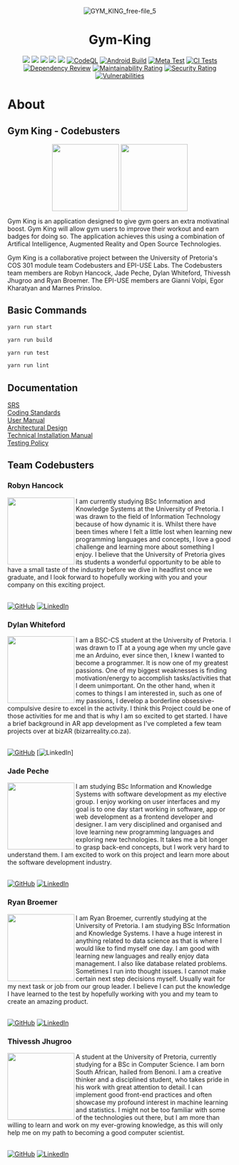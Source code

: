 <div id="top"></div>

<!-- PROJECT LOGO -->
<!-- Gym King -->
<div align="center"> 

![GYM_KING_free-file_5](https://user-images.githubusercontent.com/92938217/195381250-76466f42-204a-4704-a6f2-5e186014d7ac.png)


<!-- PROJECT SHIELDS -->
<div align="center">

# Gym-King
![](https://img.shields.io/github/issues/COS301-SE-2022/Gym-King?style=for-the-badge&cacheSeconds=300)
![](https://img.shields.io/github/issues-pr/COS301-SE-2022/Gym-King?style=for-the-badge&cacheSeconds=300)
![](https://img.shields.io/github/issues-pr-closed/COS301-SE-2022/Gym-King?style=for-the-badge&cacheSeconds=300)
![](https://img.shields.io/github/last-commit/COS301-SE-2022/Gym-King?style=for-the-badge&cacheSeconds=300)
![](https://img.shields.io/github/commit-activity/m/COS301-SE-2022/Gym-King?style=for-the-badge&cacheSeconds=300)
[![CodeQL](https://github.com/COS301-SE-2022/Gym-King/actions/workflows/codeql-analysis.yml/badge.svg)](https://github.com/COS301-SE-2022/Gym-King/actions/workflows/codeql-analysis.yml)
[![Android Build](https://github.com/COS301-SE-2022/Gym-King/actions/workflows/buildApk.yml/badge.svg)](https://github.com/COS301-SE-2022/Gym-King/actions/workflows/buildApk.yml)
[![Meta Test](https://github.com/COS301-SE-2022/Gym-King/actions/workflows/metatest.yml/badge.svg)](https://github.com/COS301-SE-2022/Gym-King/actions/workflows/metatest.yml)
[![CI Tests](https://github.com/COS301-SE-2022/Gym-King/actions/workflows/index.yml/badge.svg)](https://github.com/COS301-SE-2022/Gym-King/actions/workflows/index.yml)
[![Dependency Review](https://github.com/COS301-SE-2022/Gym-King/actions/workflows/dependency-review.yml/badge.svg)](https://github.com/COS301-SE-2022/Gym-King/actions/workflows/dependency-review.yml)
[![Maintainability Rating](https://sonarcloud.io/api/project_badges/measure?project=COS301-SE-2022_Gym-King&metric=sqale_rating)](https://sonarcloud.io/summary/new_code?id=COS301-SE-2022_Gym-King)
[![Security Rating](https://sonarcloud.io/api/project_badges/measure?project=COS301-SE-2022_Gym-King&metric=security_rating)](https://sonarcloud.io/summary/new_code?id=COS301-SE-2022_Gym-King)
[![Vulnerabilities](https://sonarcloud.io/api/project_badges/measure?project=COS301-SE-2022_Gym-King&metric=vulnerabilities)](https://sonarcloud.io/summary/new_code?id=COS301-SE-2022_Gym-King)

</div>
</div>

# About
## Gym King - Codebusters
<p align="center">
  <img src="https://user-images.githubusercontent.com/92938217/188442468-c3e5085f-6838-40b2-8187-0fad4300546d.jpg" align="center" height="150px" />
  <img src="https://user-images.githubusercontent.com/92938217/188444931-66ffa168-5839-411d-9907-0af707e60883.jpg" align="center" height="150px" />
</p>

Gym King is an application designed to give gym goers an extra motivatinal boost. Gym King will allow gym users to improve their workout and earn badges for doing so. The application achieves this using a combination of Artifical Intelligence, Augmented Reality and Open Source Technologies. 

Gym King is a collaborative project between the University of Pretoria's COS 301 module team Codebusters and EPI-USE Labs. The Codebusters team members are Robyn Hancock, Jade Peche, Dylan Whiteford, Thivessh Jhugroo and Ryan Broemer. The EPI-USE members are Gianni Volpi, Egor Kharatyan and Marnes Prinsloo. 

## Basic Commands
```sh
yarn run start
```
```sh
yarn run build
```
```sh
yarn run test
```
```sh
yarn run lint
```

## Documentation
[SRS](https://github.com/COS301-SE-2022/Gym-King/files/9673688/Gym-King.SRS.pdf) <br>
[Coding  Standards](https://github.com/COS301-SE-2022/Gym-King/files/9672720/Gym-King.Coding.Standards.pdf) <br>
[User Manual](https://github.com/COS301-SE-2022/Gym-King/files/9672734/Gym-King.User.Manual.pdf) <br>
[Architectural Design](https://github.com/COS301-SE-2022/Gym-King/files/9672739/Gym-King.Architecture.pdf) <br>
[Technical Installation Manual](https://github.com/COS301-SE-2022/Gym-King/files/9673815/Gym-King.Technical.Installation.pdf) <br>
[Testing Policy](https://github.com/COS301-SE-2022/Gym-King/files/9672748/Gym-King.Testing.Policy.pdf) <br>

<!-- Contributors -->
## Team Codebusters
### Robyn Hancock
<img src="https://user-images.githubusercontent.com/92938217/188443430-43a6bc07-e609-4e46-b7a1-9bf1411ad51c.jpg" align="left" height="150px"/>

I am currently studying BSc Information and Knowledge Systems at the University of Pretoria. I was drawn to the field of Information Technology because of how dynamic it is. Whilst there have been times where I felt a little lost when learning new programming languages and concepts, I love a good challenge and learning more about something I enjoy. 
I believe that the University of Pretoria gives its students a wonderful opportunity to be able to have a small taste of the industry before we dive in headfirst once we graduate, and I look forward to hopefully working with you and your company on this exciting project.<br> <br>
<div align="left">
  
  [![GitHub](https://img.shields.io/badge/GitHub-100000?style=for-the-badge&logoColor=white)](https://github.com/RobynHancock) 
  [![LinkedIn](https://img.shields.io/badge/LinkedIn-0077B5?style=for-the-badge&logoColor=white)](https://www.linkedin.com/in/robyn-c-hancock/)
</div>
   
### Dylan Whiteford
<img src="https://user-images.githubusercontent.com/92938217/188443279-128e61a0-14ef-4f59-b99d-e14d544a3f07.png" align="left" height="150px"/>

I am a BSC-CS student at the University of Pretoria. I was drawn to IT at a young age when my uncle gave me an Arduino, ever since then, I knew I wanted to become a programmer. It is now one of my greatest passions. One of my biggest weaknesses is finding motivation/energy to accomplish tasks/activities that I deem unimportant. On the other hand, when it comes to things I am interested in, such as one of my passions, I develop a borderline obsessive-compulsive desire to excel in the activity. I think this Project could be one of those activities for me and that is why I am so excited to get started. I have a brief background in AR app development as I've completed a few team projects over at bizAR (bizarreality.co.za). <br> <br>
<div align="left">
  
  [![GitHub](https://img.shields.io/badge/GitHub-100000?style=for-the-badge&logoColor=white)](https://github.com/DYL-WF) 
  [![LinkedIn](https://img.shields.io/badge/LinkedIn-0077B5?style=for-the-badge&logoColor=white)]
</div>

### Jade Peche
<img src="https://user-images.githubusercontent.com/92938217/188443305-c953c8af-8ec3-4957-8b92-f19a69c9af82.jpg" align="left" height="150px" />

I am studying BSc Information and Knowledge Systems with software development as my elective group. I enjoy working on user interfaces and my goal is to one day start working in software, app or web development as a frontend developer and designer. I am very disciplined and organised and love learning new programming languages and exploring new technologies. It takes me a bit longer to grasp back-end concepts, but I work very hard to understand them. I am excited to work on this project and learn more about the software development industry. <br> <br>
<div align="left">
  
  [![GitHub](https://img.shields.io/badge/GitHub-100000?style=for-the-badge&logoColor=white)](https://github.com/jademichellepeche) 
  [![LinkedIn](https://img.shields.io/badge/LinkedIn-0077B5?style=for-the-badge&logoColor=white)](https://www.linkedin.com/in/jade-peche/)
</div>

### Ryan Broemer
<img src="https://user-images.githubusercontent.com/92938217/188443385-2f09a31d-90ac-45fe-837a-a737475c9e48.png" align="left" height="150px" />

I am Ryan Broemer, currently studying at the University of Pretoria. I am studying BSc Information and Knowledge Systems. I have a huge interest in anything related to data science as that is where I would like to find myself one day. I am good with learning new languages and really enjoy data management. I also like database related problems. Sometimes I run into thought issues. I cannot make certain next step decisions myself. Usually wait for my next task or job from our group leader. I believe I can put the knowledge I have learned to the test by hopefully working with you and my team to create an amazing product. <br> <br>
<div align="left">
  
  [![GitHub](https://img.shields.io/badge/GitHub-100000?style=for-the-badge&logoColor=white)](https://github.com/RyanBroemer) 
  [![LinkedIn](https://img.shields.io/badge/LinkedIn-0077B5?style=for-the-badge&logoColor=white)](https://www.linkedin.com/in/ryan-broemer-49156823a/)
</div>

### Thivessh Jhugroo
<img src="https://user-images.githubusercontent.com/92938217/188443331-a3d9645c-d12d-4674-9c1b-a6e3b83480f7.jpg" align="left" height="150px" />

A student at the University of Pretoria, currently studying for a BSc in Computer Science. I am born South African, hailed from Benoni. I am a creative thinker and a disciplined student, who takes pride in his work with great attention to detail. I can implement good front-end practices and often showcase my profound interest in machine learning and statistics. I might not be too familiar with some of the technologies out there, but I am more than willing to learn and work on my ever-growing knowledge, as this will only help me on my path to becoming a good computer scientist. <br> <br>
<div align="left">
  
  [![GitHub](https://img.shields.io/badge/GitHub-100000?style=for-the-badge&logoColor=white)](https://github.com/Thivesshj) 
  [![LinkedIn](https://img.shields.io/badge/LinkedIn-0077B5?style=for-the-badge&logoColor=white)](https://www.linkedin.com/in/thivessh-jhugroo-879a3b1b6/)
</div>
